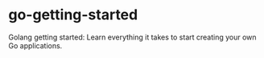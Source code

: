 # go-getting-started
Golang getting started: Learn everything it takes to start creating your own Go applications.
